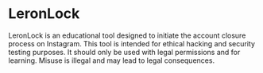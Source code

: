 # LeronLock
LeronLock is an educational tool designed to initiate the account closure process on Instagram. This tool is intended for ethical hacking and security testing purposes. It should only be used with legal permissions and for learning. Misuse is illegal and may lead to legal consequences.
